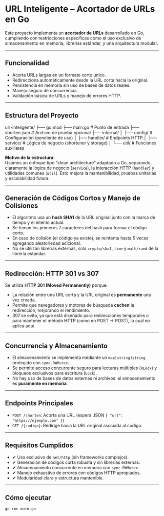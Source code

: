 # URL Inteligente – Acortador de URLs en Go

Este proyecto implementa un **acortador de URLs** desarrollado en Go, cumpliendo con restricciones específicas como el uso exclusivo de almacenamiento en memoria, librerías estándar, y una arquitectura modular.

---

## Funcionalidad

- Acorta URLs largas en un formato corto único.
- Redirecciona automáticamente desde la URL corta hacia la original.
- Persistencia en memoria sin uso de bases de datos reales.
- Manejo seguro de concurrencia.
- Validación básica de URLs y manejo de errores HTTP.

---

## Estructura del Proyecto

url-inteligente/
├── go.mod
├── main.go               # Punto de entrada
├── shorten.json          # Archivo de prueba opcional
├── internal/
│   ├── config/           # Configuración (pendiente de uso)
│   ├── handler/          # Endpoints HTTP
│   ├── service/          # Lógica de negocio (shortener y storage)
│   └── util/             # Funciones auxiliares

**Motivo de la estructura:**  
Usamos un enfoque tipo "clean architecture" adaptado a Go, separando claramente la lógica de negocio (`service`), la interacción HTTP (`handler`) y utilidades comunes (`util`). Esto mejora la mantenibilidad, pruebas unitarias y escalabilidad futura.

---

## Generación de Códigos Cortos y Manejo de Colisiones

- El algoritmo usa un **hash SHA1** de la URL original junto con la marca de tiempo y el intento actual.
- Se toman los primeros 7 caracteres del hash para formar el código corto.
- En caso de colisión (el código ya existe), se reintenta hasta 5 veces agregando aleatoriedad adicional.
- No se utilizan librerías externas, solo `crypto/sha1`, `time` y `math/rand` de la librería estándar.

---

## Redirección: HTTP 301 vs 307

Se utiliza **HTTP 301 (Moved Permanently)** porque:

- La relación entre una URL corta y la URL original es **permanente** una vez creada.
- Permite que navegadores y motores de búsqueda **cachen** la redirección, mejorando el rendimiento.
- 307 se evita, ya que está diseñado para redirecciones temporales o para mantener el método HTTP (como en POST → POST), lo cual no aplica aquí.

---

## Concurrencia y Almacenamiento

- El almacenamiento se implementa mediante un `map[string]string` protegido con `sync.RWMutex`.
- Se permite acceso concurrente seguro para lecturas múltiples (`RLock`) y bloqueos exclusivos para escritura (`Lock`).
- No hay uso de bases de datos externas ni archivos: el almacenamiento es **puramente en memoria**.

---

## Endpoints Principales

- `POST /shorten`: Acorta una URL (espera JSON `{ "url": "https://ejemplo.com" }`)
- `GET /{codigo}`: Redirige hacia la URL original asociada al código.

---

## Requisitos Cumplidos

- ✔ Uso exclusivo de `net/http` (sin frameworks complejos).
- ✔ Generación de códigos corta robusta y sin librerías externas.
- ✔ Almacenamiento concurrente en memoria con `sync.RWMutex`.
- ✔ Manejo exhaustivo de errores con códigos HTTP apropiados.
- ✔ Modularidad clara y estructura mantenible.

---

## Cómo ejecutar

```bash
go run main.go
